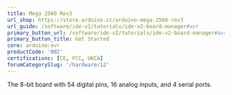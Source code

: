 ```yaml
---
title: Mega 2560 Rev3
url_shop: https://store.arduino.cc/arduino-mega-2560-rev3
url_guide: /software/ide-v2/tutorials/ide-v2-board-manager#avr
primary_button_url: /software/ide-v2/tutorials/ide-v2-board-manager#avr
primary_button_title: Get Started
core: arduino:avr
productCode: '002'
certifications: [CE, FCC, UKCA]
forumCategorySlug: '/hardware/12'
---
```


The 8-bit board with 54 digital pins, 16 analog inputs, and 4 serial ports.

